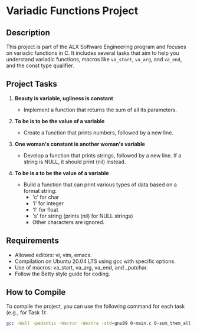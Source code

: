 # Variadic Functions Project

## Description
This project is part of the ALX Software Engineering program and focuses on variadic functions in C. It includes several tasks that aim to help you understand variadic functions, macros like `va_start`, `va_arg`, and `va_end`, and the const type qualifier.

## Project Tasks
1. **Beauty is variable, ugliness is constant**
   - Implement a function that returns the sum of all its parameters.

2. **To be is to be the value of a variable**
   - Create a function that prints numbers, followed by a new line.

3. **One woman's constant is another woman's variable**
   - Develop a function that prints strings, followed by a new line. If a string is NULL, it should print (nil) instead.

4. **To be is a to be the value of a variable**
   - Build a function that can print various types of data based on a format string:
     - 'c' for char
     - 'i' for integer
     - 'f' for float
     - 's' for string (prints (nil) for NULL strings)
     - Other characters are ignored.

## Requirements
- Allowed editors: vi, vim, emacs.
- Compilation on Ubuntu 20.04 LTS using gcc with specific options.
- Use of macros: va_start, va_arg, va_end, and _putchar.
- Follow the Betty style guide for coding.

## How to Compile
To compile the project, you can use the following command for each task (e.g., for Task 1):

```bash
gcc -Wall -pedantic -Werror -Wextra -std=gnu89 0-main.c 0-sum_them_all.c -o task_1


